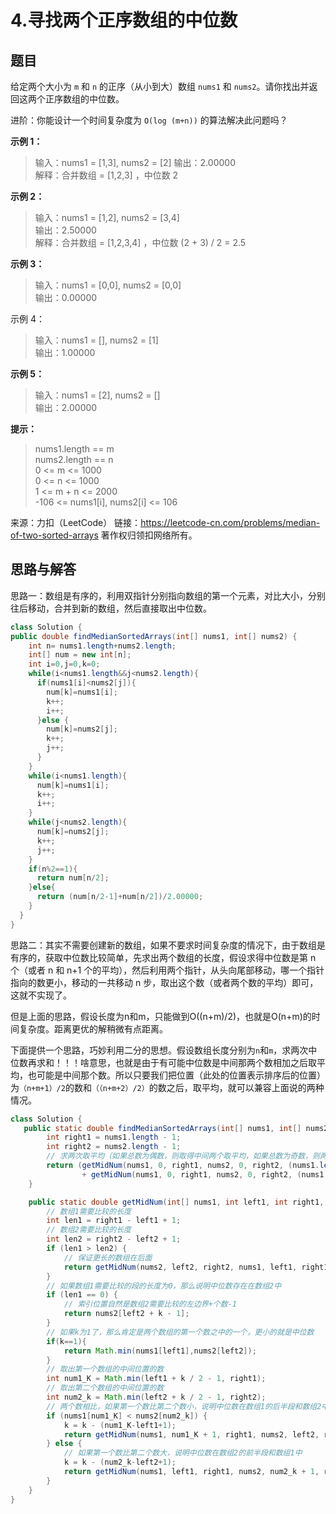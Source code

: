 # 4.寻找两个正序数组的中位数

## 题目

给定两个大小为 `m` 和 `n` 的正序（从小到大）数组 `nums1` 和 `nums2`。请你找出并返回这两个正序数组的中位数。

进阶：你能设计一个时间复杂度为 `O(log (m+n))` 的算法解决此问题吗？

**示例 1：**

>输入：nums1 = [1,3], nums2 = [2]
输出：2.00000  
解释：合并数组 = [1,2,3] ，中位数 2  

**示例 2：**

>输入：nums1 = [1,2], nums2 = [3,4]  
输出：2.50000  
解释：合并数组 = [1,2,3,4] ，中位数 (2 + 3) / 2 = 2.5

**示例 3：**

>输入：nums1 = [0,0], nums2 = [0,0]  
输出：0.00000

示例 4：

>输入：nums1 = [], nums2 = [1]  
输出：1.00000

**示例 5：**

>输入：nums1 = [2], nums2 = []  
输出：2.00000
 

**提示：**

>nums1.length == m  
nums2.length == n  
0 <= m <= 1000  
0 <= n <= 1000  
1 <= m + n <= 2000  
-106 <= nums1[i], nums2[i] <= 106  

来源：力扣（LeetCode）
链接：https://leetcode-cn.com/problems/median-of-two-sorted-arrays
著作权归领扣网络所有。

## 思路与解答
思路一：数组是有序的，利用双指针分别指向数组的第一个元素，对比大小，分别往后移动，合并到新的数组，然后直接取出中位数。
```java
class Solution {
public double findMedianSortedArrays(int[] nums1, int[] nums2) {
    int n= nums1.length+nums2.length;
    int[] num = new int[n];
    int i=0,j=0,k=0;
    while(i<nums1.length&&j<nums2.length){
      if(nums1[i]<nums2[j]){
        num[k]=nums1[i];
        k++;
        i++;
      }else {
        num[k]=nums2[j];
        k++;
        j++;
      }
    }
    while(i<nums1.length){
      num[k]=nums1[i];
      k++;
      i++;
    }
    while(j<nums2.length){
      num[k]=nums2[j];
      k++;
      j++;
    }
    if(n%2==1){
      return num[n/2];
    }else{
      return (num[n/2-1]+num[n/2])/2.00000;
    }
  }
}
```
思路二：其实不需要创建新的数组，如果不要求时间复杂度的情况下，由于数组是有序的，获取中位数比较简单，先求出两个数组的长度，假设求得中位数是第 n 个（或者 n 和 n+1 个的平均），然后利用两个指针，从头向尾部移动，哪一个指针指向的数更小，移动的一共移动 n 步，取出这个数（或者两个数的平均）即可，这就不实现了。

但是上面的思路，假设长度为n和m，只能做到O((n+m)/2)，也就是O(n+m)的时间复杂度。距离更优的解稍微有点距离。


下面提供一个思路，巧妙利用二分的思想。假设数组长度分别为`n`和`m`，求两次中位数再求和！！！啥意思，也就是由于有可能中位数是中间那两个数相加之后取平均，也可能是中间那个数。所以只要我们把位置（此处的位置表示排序后的位置）为`（n+m+1）/2`的数和`（（n+m+2）/2）`的数之后，取平均，就可以兼容上面说的两种情况。

```java
class Solution {
   public static double findMedianSortedArrays(int[] nums1, int[] nums2) {
        int right1 = nums1.length - 1;
        int right2 = nums2.length - 1;
        // 求两次取平均（如果总数为偶数，则取得中间两个取平均，如果总数为奇数，则两次取出中位数取平均，还是中位数）
        return (getMidNum(nums1, 0, right1, nums2, 0, right2, (nums1.length + nums2.length + 1) / 2)
                + getMidNum(nums1, 0, right1, nums2, 0, right2, (nums1.length + nums2.length + 2) / 2)) * 0.5;
    }

    public static double getMidNum(int[] nums1, int left1, int right1, int[] nums2, int left2, int right2, int k) {
        // 数组1需要比较的长度
        int len1 = right1 - left1 + 1;
        // 数组2需要比较的长度
        int len2 = right2 - left2 + 1;
        if (len1 > len2) {
            // 保证更长的数组在后面
            return getMidNum(nums2, left2, right2, nums1, left1, right1, k);
        }
        // 如果数组1需要比较的段的长度为0，那么说明中位数存在在数组2中
        if (len1 == 0) {
            // 索引位置自然是数组2需要比较的左边界+个数-1
            return nums2[left2 + k - 1];
        }
        // 如果k为1了，那么肯定是两个数组的第一个数之中的一个，更小的就是中位数
        if(k==1){
            return Math.min(nums1[left1],nums2[left2]);
        }
        // 取出第一个数组的中间位置的数
        int num1_K = Math.min(left1 + k / 2 - 1, right1);
        // 取出第二个数组的中间位置的数
        int num2_k = Math.min(left2 + k / 2 - 1, right2);
        // 两个数相比，如果第一个数比第二个数小，说明中位数在数组1的后半段和数组2中
        if (nums1[num1_K] < nums2[num2_k]) {
            k = k - (num1_K-left1+1);
            return getMidNum(nums1, num1_K + 1, right1, nums2, left2, right2, k);
        } else {
            // 如果第一个数比第二个数大，说明中位数在数组2的前半段和数组1中
            k = k - (num2_k-left2+1);
            return getMidNum(nums1, left1, right1, nums2, num2_k + 1, right2, k);
        }
    }
}
```
